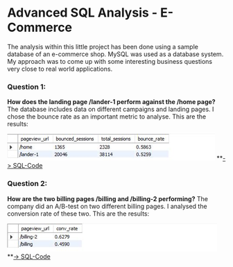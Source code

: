 # Advanced SQL Analysis - E-Commerce

The analysis within this little project has been done using a sample database of an e-commerce shop. MySQL was used as a database system. My approach was to come up with some interesting business questions very close to real world applications.

### Question 1: 
**How does the landing page /lander-1 perform against the /home page?** The database includes data on different campaigns and landing pages. I chose the bounce rate as an important metric to analyse. 
This are the results:


![](/images/bounce_rate_for_landing_pages.JPG)
 **[-> SQL-Code](https://github.com/maxemmrich/AdvancedSQL_E-Commerce/blob/main/bounce_rate_for_landing_pages.sql) 

### Question 2: 
**How are the two billing pages /billing and /billing-2 performing?** The company did an A/B-test on two different billing pages. I analysed the conversion rate of these two.
This are the results:


![](/images/billing_page_analysis.JPG)
**[-> SQL-Code](https://github.com/maxemmrich/AdvancedSQL_E-Commerce/blob/main/billing_page_analysis.sql) 


